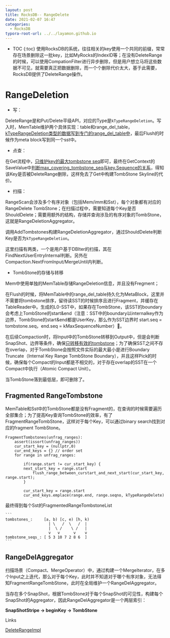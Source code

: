 ```yaml
---
layout: post
title: RocksDB-- RangeDelete
date: 2021-02-07 16:47
categories:
  - RocksDB
typora-root-url: ../../layamon.github.io
---
```

* TOC
{:toc}
使用RocksDB的系统，往往相关的key使用一个共同的前缀，常常存在场景删除这一批key，比如MyRocks的IndexID等；在没有DeleteRange的时候，可以使用CompationFilter进行异步删除，但是用户想立马将这些数据不可见，就需要真正把数据删除，而一个个删除代价太大，基于此需要，RocksDB提供了DeleteRange操作。

# RangeDeletion

- 写：

DeleteRange是和Put/Delete平级API，对应的Type是`kTypeRangeDeletion`。写入时，MemTable维护两个具体实现：table和range_del_table，[kTypeRangeDeletion类型的数据写到专门的range_del_table中](https://github.com/facebook/rocksdb/blob/6a85aea5b1f62a447b2e413ee9c49be04c36a4d8/db/memtable.cc#L550)，最后Flush的时候作为meta block写到同一个sst中。

- 点查：

在Get流程中，[只维护key的最大tombstone seq](https://github.com/facebook/rocksdb/commit/8c78348c77940d8441d51bf2558bd9bd36c37f07)即可，最终在GetContext的SaveValue中[判断max_covering_tombstone_seq与key.Sequence的关系](https://github.com/facebook/rocksdb/blob/8c78348c77940d8441d51bf2558bd9bd36c37f07/table/get_context.cc#L189)，得知该Key是否被DeleteRange删除，这样免去了Get中构建TombStone Skyline的代价。

- 扫描：

RangeScan会涉及多个有序对象（包括Mem/imm和Sst），每个对象都有对应的RangeDelete TombStone；在扫描过程中，需要知道每个Key是否ShouldDelete；需要用额外的结构，存储并查询涉及的有序对象的TombStone，这就是RangeDeletionAggregator。

调用AddTombstones构建RangeDeletionAggregator，通过ShouldDelete判断Key是否为`kTypeRangeDeletion`。

这里扫描有两类，一个是用户基于DBIter的扫描，其在FindNextUserEntryInternal判断。另外在Compaction.NextFromInput/MergeUntil内判断。

- TombStone的存储与转移

Mem中使用单独的MemTable存储RangeDeletion信息，并且没有Fregment；

在Flush的时候，将MemTable中的range_del_table持久化为MetaBlock，这里并不需要将tombstone排序，留待读SST的时候排序且进行Fragment，并缓存在TableReader中。生成的L0-SST中，如果存在TombStone，该SST的boundary会考虑上TombStone的start&end（注意：SST中的boundary以internalkey作为边界，TombStone的start&end都是UserKey，那么作为SST边界时 start.seq = tombstone.seq，end.seq = kMaxSequenceNumber）。

在后续Compaction时，将Input中的TombStone转移到Output中，但是会判断SnapShot、边界等条件，确保[只转移有效的tombstone](https://github.com/facebook/rocksdb/blob/8c78348c77940d8441d51bf2558bd9bd36c37f07/db/compaction_job.cc#L1212)；为了确保SST之间不存在overlap，对于TombStone会按照文件实际的最大最小是进行Boundary Truncate（Internal Key Range TombStone Boundary），并且这样Pick的时候，确保每个Compact的Input都是不相交的，对于存在overlap的SST在一个Compact中执行（Atomic Compact Unit）。

当TombStone落到最低层，即可删除了。

## Fragmented RangeTombstone

MemTable和Sst中的TombStone都是没有Fragment的，在查询的时候需要遍历全部集合；为了提高Key查询TombStone的效率，有了FragmentRangeTombStone，这样对于每个Key，可以通过binary search找到对应的fragment TombStone。

```
FragmentTombstones(unfrag_ranges):
	assert(issort(unfrag_ranges))
	cur_start_key = (nullptr,0)
	cur_end_keys = {} // order set
	for range in unfrag_ranges:
		
		if(range.start != cur_start_key) {
		next_start_key = range.start
			flush_range_between_curstart_and_next_start(cur_start_key, range.start);	
		}
		
		cur_start_key = range.start
		cur_end_keys.emplace(range.end, range.seqno, kTypeRangeDelete)		
```

最终得到每个Sst的FragmentedRangeTombstoneList

```
​```
tombstones_:     [a, b) [c, e) [h, k)
                   | \   /  \   /  |
                   |  \ /    \ /   |
                   v   v      v    v
tombstone_seqs_: [ 5 3 10 7 2 8 6  ]
​```
```

## RangeDelAggregator

扫描场景（Compact、MergeOperator）中，通过构建一个MergeIterator，在多个Input之上迭代，那么对于每个Key，此时并不知道对于哪个有序对象，无法得知FragmentRangeTombStone，此时在全局维护一个RangeDelAggregator。

当存在多个SnapShot，根据TombStone对于每个SnapShot的可见性，构建每个SnapShot的Aggregator，因此RangeDelAggregator是一个两层索引：

**SnapShotStripe -> beginKey -> TombStone**

Links

[DeleteRangeImpl](https://github.com/facebook/rocksdb/wiki/DeleteRange-Implementation)


